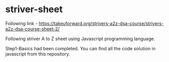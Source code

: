 # striver-sheet
Following link - https://takeuforward.org/strivers-a2z-dsa-course/strivers-a2z-dsa-course-sheet-2/

Following striver A to Z sheet using Javascript programming language.

Step1-Basics had been completed.
You can find all the code solution in javascript from this repository.
